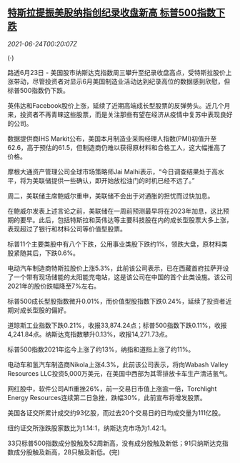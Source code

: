 <!--1624494662000-->
[特斯拉提振美股纳指创纪录收盘新高 标普500指数下跌](https://cn.reuters.com/article/usa-stocks-0623-wedn-idCNKCS2E000W)
------

<div><i>2021-06-24T00:20:07Z</i></div><p>(·)</p><p>路透6月23日 - 美国股市纳斯达克指数周三攀升至纪录收盘高点，受特斯拉股价上涨带动，尽管投资者对显示6月美国制造业活动达到纪录高位的数据感到欣慰，但标普500指数仍下跌。</p><p>英伟达和Facebook股价上涨，延续了近期高端成长型股票的反弹势头。近几个月来，投资者不再青睐这些股票，而是关注那些有望在经济从疫情中复苏中表现良好的公司。</p><p>数据提供商IHS Markit公布，美国本月制造业采购经理人指数(PMI)初值升至62.6，高于预估的61.5，但制造商仍难以获得原材料和合格工人，这大幅推高了价格。</p><p>摩根大通资产管理公司全球市场策略师Jai Malhi表示，“今日调查结果处于高水平，将为美联储提供一些确认，即开始放松油门的时机已经不远了。”</p><p>周二，美联储主席鲍威尔重申，美联储不会出于对通胀的担忧而过快加息。</p><p>在鲍威尔发表上述言论之前，美联储在一周前预测最早将在2023年加息，这比预期的要早。此后，包括特斯拉和英伟达等主要科技股在内的成长型股票大多上涨，表现超过了银行和材料公司等价值型股票。</p><p>标普11个主要类股中有八个下跌，公用事业类股下跌约1%，领跌大盘，原材料类股紧随其后，下跌0.6%。</p><p>电动汽车制造商特斯拉股价上涨5.3%，此前该公司表示，已在西藏首府拉萨开设了一个带有现场储能的太阳能充电站，这是该公司在中国的首个此类设施。该公司2021年的股价跌幅降至7%左右。</p><p>标普500成长型股指数微升0.01%，而价值型股指数下跌0.24%，延续了投资者近期对成长型股的偏好。</p><p>道琼斯工业指数下跌0.21%，收报33,874.24点；标普500指数下跌0.11%，收报4,241.84点。纳斯达克指数攀升0.13%，收报14,271.73点。</p><p>标普500指数2021年迄今上涨了约13%，纳指和道指上涨了约11%。</p><p>电动车和氢汽车制造商Nikola上涨4.3%，此前该公司表示，将向Wabash Valley Resources LLC投资5,000万美元，在美国中西部为其零排放卡车生产清洁氢气。</p><p>网红股中，软件公司Alfi重挫26%，前一交易日市值上涨逾一倍，Torchlight Energy Resources连续第二日急挫，跌幅30%，此前宣布将增发股票。</p><p>美国各证交所累计成交约93亿股，而过去20个交易日的日均成交量为111亿股。</p><p>纽约证交所涨跌股家数比为1.14:1，纳斯达克市场为1.42:1。</p><p>33只标普500指数成分股触及52周新高，没有成分股触及新低；91只纳斯达克指数成分股触及新高，28只触及新低。(完)</p>
